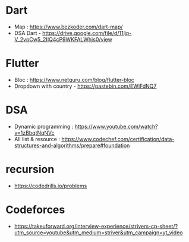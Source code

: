 

# Dart
  - Map : https://www.bezkoder.com/dart-map/
  - DSA Dart - https://drive.google.com/file/d/11Ijp-V_2vpCw5_2IIQ4cP9WKFALWhjs0/view







# Flutter
- Bloc : https://www.netguru.com/blog/flutter-bloc
- Dropdown with country - https://pastebin.com/EWiFdNQ7




# DSA

- Dynamic programming : https://www.youtube.com/watch?v=1zBbqtNqNVc
- All list & resource : https://www.codechef.com/certification/data-structures-and-algorithms/prepare#foundation


# recursion

- https://codedrills.io/problems


# Codeforces
- https://takeuforward.org/interview-experience/strivers-cp-sheet/?utm_source=youtube&utm_medium=striver&utm_campaign=yt_video
